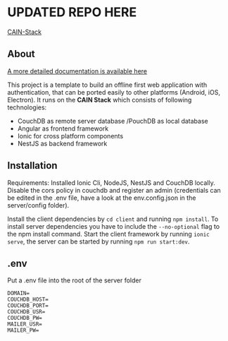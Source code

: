 # UPDATED REPO HERE

[CAIN-Stack](https://git.heichling.xyz/max/cain-stack)






















## About

[A more detailed documentation is available here](https://maxperience.blog/post/webdev-endgame-2020/)

This project is a template to build an offline first web application with authentication, that can be ported easily to other platforms (Android, iOS, Electron). It runs on the **CAIN Stack** which consists of following technologies:
- CouchDB as remote server database /PouchDB as local database
- Angular as frontend framework
- Ionic for cross platform components
- NestJS as backend framework

## Installation
Requirements: Installed Ionic Cli, NodeJS, NestJS and CouchDB locally. Disable the cors policy in couchdb and register an admin (credentials can be edited in the .env file, have a look at the env.config.json in the server/config folder).

Install the client dependencies by `cd client` and running `npm install`. To install server dependencies you have to include the `--no-optional` flag to the npm install command. Start the client framework by running `ionic serve`, the server can be started by running `npm run start:dev`.

## .env

Put a .env file into the root of the server folder
```
DOMAIN=
COUCHDB_HOST=
COUCHDB_PORT=
COUCHDB_USR=
COUCHDB_PW=
MAILER_USR=
MAILER_PW=
```
